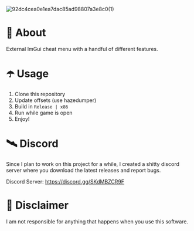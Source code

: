 ![92dc4cea0e1ea7dac85ad98807a3e8c0(1)](https://user-images.githubusercontent.com/129012041/232326890-0b7f4b79-6337-4750-b160-228dcd72e34a.png)


# 👾 About
External ImGui cheat menu with a handful of different features.

# ☂️ Usage
1. Clone this repository
2. Update offsets (use hazedumper)
3. Build in `Release | x86`
4. Run while game is open
5. Enjoy!

# 🛰 Discord
Since I plan to work on this project for a while, I created a shitty discord server where you download the latest releases and report bugs.

Discord Server: https://discord.gg/SKdMBZCR9F

# 🗿 Disclaimer
I am not responsible for anything that happens when you use this software.

